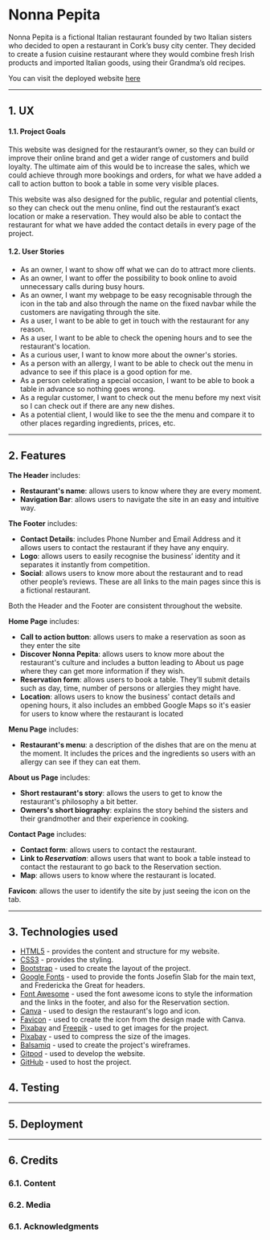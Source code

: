 # Nonna Pepita

Nonna Pepita is a fictional Italian restaurant founded by two Italian sisters who decided to open a restaurant in Cork’s busy city center. They decided to create a fusion cuisine restaurant where they would combine fresh Irish products and imported Italian goods, using their Grandma’s old recipes. 

You can visit the deployed website [here](https://fernandagil.github.io/ms1-nonnapepita/)

--- 

## 1. UX

#### 1.1. Project Goals

This website was designed for the restaurant’s owner, so they can build or improve their online brand and get a wider range of customers and build loyalty. The ultimate aim of this would be to increase the sales, which we could achieve through more bookings and orders, for what we have added a call to action button to book a table in some very visible places.

This website was also designed for the public, regular and potential clients, so they can check out the menu online, find out the restaurant’s exact location or make a reservation. They would also be able to contact the restaurant for what we have added the contact details in every page of the project.

#### 1.2. User Stories

* As an owner, I want to show off what we can do to attract more clients. 
* As an owner, I want to offer the possibility to book online to avoid unnecessary calls during busy hours.
* As an owner, I want my webpage to be easy recognisable through the icon in the tab and also through the name on the fixed navbar while the customers are navigating through the site.
* As a user, I want to be able to get in touch with the restaurant for any reason.
* As a user, I want to be able to check the opening hours and to see the restaurant's location.
* As a curious user, I want to know more about the owner's stories.
* As a person with an allergy, I want to be able to check out the menu in advance to see if this place is a good option for me.
* As a person celebrating a special occasion, I want to be able to book a table in advance so nothing goes wrong. 
* As a regular customer, I want to check out the menu before my next visit so I can check out if there are any new dishes.
* As a potential client, I would like to see the the menu and compare it to other places regarding ingredients, prices, etc.

--- 

## 2. Features

**The Header** includes:
* **Restaurant's name**: allows users to know where they are every moment.
* **Navigation Bar**: allows users to navigate the site in an easy and intuitive way. 

**The Footer** includes:
* **Contact Details**: includes Phone Number and Email Address and it allows users to contact the restaurant if they have any enquiry.
* **Logo**: allows users to easily recognise the business’ identity and it separates it instantly from competition. 
* **Social**: allows users to know more about the restaurant and to read other people’s reviews. These are all links to the main pages since this is a fictional restaurant. 

Both the Header and the Footer are consistent throughout the website.

**Home Page** includes: 
* **Call to action button**: allows users to make a reservation as soon as they enter the site
* **Discover Nonna Pepita**: allows users to know more about the restaurant's culture and includes a button leading to About us page where they can get more information if they wish.
* **Reservation form**: allows users to book a table. They’ll submit details such as day, time, number of persons or allergies they might have.
* **Location**: allows users to know the business' contact details and opening hours, it also includes an embbed Google Maps so it's easier for users to know where the restaurant is located 

**Menu Page** includes: 
* **Restaurant's menu**: a description of the dishes that are on the menu at the moment. It includes the prices and the ingredients so users with an allergy can see if they can eat them.

**About us Page** includes: 
* **Short restaurant's story**: allows the users to get to know the restaurant's philosophy a bit better.
* **Owners's short biography**: explains the story behind the sisters and their grandmother and their experience in cooking.

**Contact Page** includes: 
* **Contact form**: allows users to contact the restaurant.
* **Link to _Reservation_**: allows users that want to book a table instead to contact the restaurant to go back to the Reservation section.
* **Map**: allows users to know where the restaurant is located.

**Favicon**: allows the user to identify the site by just seeing the icon on the tab.

--- 

## 3. Technologies used

* [HTML5](https://en.wikipedia.org/wiki/HTML5) - provides the content and structure for my website.
* [CSS3](https://en.wikipedia.org/wiki/Cascading_Style_Sheets) - provides the styling.
* [Bootstrap](https://getbootstrap.com/) - used to create the layout of the project.
* [Google Fonts](https://fonts.google.com/) - used to provide the fonts Josefin Slab for the main text, and Fredericka the Great for headers.
* [Font Awesome](https://fontawesome.com/) - used the font awesome icons to style the information and the links in the footer, and also for the Reservation section.
* [Canva](https://www.canva.com/) - used to design the restaurant's logo and icon.
* [Favicon](https://www.favicon-generator.org//) - used to create the icon from the design made with Canva.
* [Pixabay](https://pixabay.com/) and [Freepik](https://www.freepik.es/) - used to get images for the project.
* [Pixabay](https://pixabay.com/) - used to compress the size of the images.
* [Balsamiq](https://fonts.google.com/) - used to create the project's wireframes.
* [Gitpod](https://gitpod.io/) - used to develop the website.
* [GitHub](https://github.com/) - used to host the project.


## 4. Testing

--- 

## 5. Deployment

--- 

## 6. Credits

### 6.1. Content

### 6.2. Media

### 6.1. Acknowledgments

